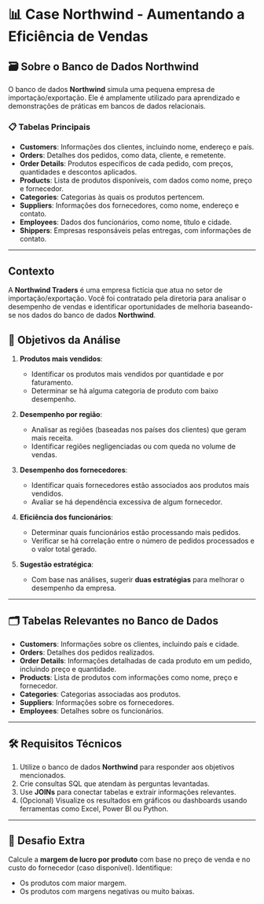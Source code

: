 # 📊 Case Northwind - Aumentando a Eficiência de Vendas

## 🗃️ Sobre o Banco de Dados Northwind

O banco de dados **Northwind** simula uma pequena empresa de importação/exportação. Ele é amplamente utilizado para aprendizado e demonstrações de práticas em bancos de dados relacionais.

### 📋 Tabelas Principais

- **Customers**: Informações dos clientes, incluindo nome, endereço e país.
- **Orders**: Detalhes dos pedidos, como data, cliente, e remetente.
- **Order Details**: Produtos específicos de cada pedido, com preços, quantidades e descontos aplicados.
- **Products**: Lista de produtos disponíveis, com dados como nome, preço e fornecedor.
- **Categories**: Categorias às quais os produtos pertencem.
- **Suppliers**: Informações dos fornecedores, como nome, endereço e contato.
- **Employees**: Dados dos funcionários, como nome, título e cidade.
- **Shippers**: Empresas responsáveis pelas entregas, com informações de contato.

---

## Contexto
A **Northwind Traders** é uma empresa fictícia que atua no setor de importação/exportação. Você foi contratado pela diretoria para analisar o desempenho de vendas e identificar oportunidades de melhoria baseando-se nos dados do banco de dados **Northwind**.

## 🎯 Objetivos da Análise

1. **Produtos mais vendidos**:
   - Identificar os produtos mais vendidos por quantidade e por faturamento.
   - Determinar se há alguma categoria de produto com baixo desempenho.

2. **Desempenho por região**:
   - Analisar as regiões (baseadas nos países dos clientes) que geram mais receita.
   - Identificar regiões negligenciadas ou com queda no volume de vendas.

3. **Desempenho dos fornecedores**:
   - Identificar quais fornecedores estão associados aos produtos mais vendidos.
   - Avaliar se há dependência excessiva de algum fornecedor.

4. **Eficiência dos funcionários**:
   - Determinar quais funcionários estão processando mais pedidos.
   - Verificar se há correlação entre o número de pedidos processados e o valor total gerado.

5. **Sugestão estratégica**:
   - Com base nas análises, sugerir **duas estratégias** para melhorar o desempenho da empresa.

---

## 🗂️ Tabelas Relevantes no Banco de Dados

- **Customers**: Informações sobre os clientes, incluindo país e cidade.
- **Orders**: Detalhes dos pedidos realizados.
- **Order Details**: Informações detalhadas de cada produto em um pedido, incluindo preço e quantidade.
- **Products**: Lista de produtos com informações como nome, preço e fornecedor.
- **Categories**: Categorias associadas aos produtos.
- **Suppliers**: Informações sobre os fornecedores.
- **Employees**: Detalhes sobre os funcionários.

---

## 🛠️ Requisitos Técnicos

1. Utilize o banco de dados **Northwind** para responder aos objetivos mencionados.
2. Crie consultas SQL que atendam às perguntas levantadas.
3. Use **JOINs** para conectar tabelas e extrair informações relevantes.
4. (Opcional) Visualize os resultados em gráficos ou dashboards usando ferramentas como Excel, Power BI ou Python.

---

## 🚀 Desafio Extra

Calcule a **margem de lucro por produto** com base no preço de venda e no custo do fornecedor (caso disponível). Identifique:
- Os produtos com maior margem.
- Os produtos com margens negativas ou muito baixas.

